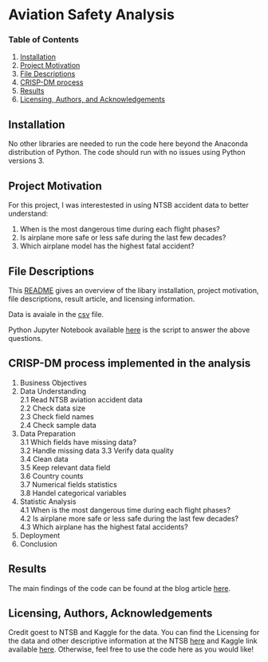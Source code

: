 # Aviation Safety Analysis


### Table of Contents

1. [Installation](#installation)
2. [Project Motivation](#motivation)
3. [File Descriptions](#files)
4. [CRISP-DM process](#CRISP-DM)
5. [Results](#results)
6. [Licensing, Authors, and Acknowledgements](#licensing)

## Installation <a name="installation"></a>

No other libraries are needed to run the code here beyond the Anaconda distribution of Python. The code should run with no issues using Python versions 3.

## Project Motivation<a name="motivation"></a>

For this project, I was interestested in using NTSB accident data to better understand:

1. When is the most dangerous time during each flight phases?
2. Is airplane more safe or less safe during the last few decades?
3. Which airplane model has the highest fatal accident?

## File Descriptions <a name="files"></a>

This [README](./README.md) gives an overview of the libary installation, project motivation, file descriptions, result article, and licensing information.

Data is avaiale in the [csv](./AviationData.csv) file.

Python Jupyter Notebook available [here](./Aviation.ipynb) is the script to answer the above questions. 

## CRISP-DM process implemented in the analysis <a name="CRISP-DM"></a>

1. Business Objectives  
2. Data Understanding  
  2.1 Read NTSB aviation accident data  
  2.2 Check data size  
  2.3 Check field names  
  2.4 Check sample data  
3. Data Preparation  
  3.1 Which fields have missing data?  
  3.2 Handle missing data 
  3.3 Verify data quality  
  3.4 Clean data  
  3.5 Keep relevant data field  
  3.6 Country counts  
  3.7 Numerical fields statistics  
  3.8 Handel categorical variables  
4. Statistic Analysis  
  4.1 When is the most dangerous time during each flight phases?  
  4.2 Is airplane more safe or less safe during the last few decades?  
  4.3 Which airplane has the highest fatal accidents?  
5. Deployment  
6. Conclusion  

## Results<a name="results"></a>

The main findings of the code can be found at the blog article [here](https://medium.com/@qiuxinjie/3-things-you-need-to-know-about-the-of-air-travel-safety-43cddf33cd23).

## Licensing, Authors, Acknowledgements<a name="licensing"></a>

Credit goest to NTSB and Kaggle for the data. You can find the Licensing for the data and other descriptive information at the NTSB [here](https://www.ntsb.gov/_layouts/ntsb.aviation/index.aspx) and Kaggle link available [here](https://www.kaggle.com/khsamaha/aviation-accident-database-synopses). Otherwise, feel free to use the code here as you would like! 

